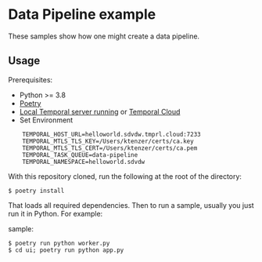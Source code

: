 # Data Pipeline example


These samples show how one might create a data pipeline.

## Usage

Prerequisites:

* Python >= 3.8
* [Poetry](https://python-poetry.org)
* [Local Temporal server running](https://docs.temporal.io/cli/server#start-dev) or [Temporal Cloud](https://cloud.temporal.io/)
* Set Environment
```
    TEMPORAL_HOST_URL=helloworld.sdvdw.tmprl.cloud:7233
    TEMPORAL_MTLS_TLS_KEY=/Users/ktenzer/certs/ca.key
    TEMPORAL_MTLS_TLS_CERT=/Users/ktenzer/certs/ca.pem
    TEMPORAL_TASK_QUEUE=data-pipeline
    TEMPORAL_NAMESPACE=helloworld.sdvdw
```

With this repository cloned, run the following at the root of the directory:

    $ poetry install

That loads all required dependencies. Then to run a sample, usually you just run it in Python. For example:

sample:

    $ poetry run python worker.py
    $ cd ui; poetry run python app.py